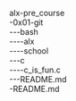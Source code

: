 alx-pre_course 
<br>
  -0x01-git
  <br>
    ---bash
    <br>
      ----alx
      <br>
      ----school
      <br>
    ---c
    <br>
      ----c_is_fun.c
      <br>
    ---README.md
    <br>
  -README.md

